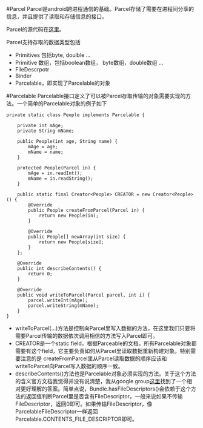 #Parcel 
Parcel是android跨进程通信的基础。Parcel存储了需要在进程间分享的信息，并且提供了读取和存储信息的接口。

Parcel的源代码在[这里](https://github.com/android/platform_frameworks_base/blob/master/core/java/android/os/Parcel.java)。

Parcel支持存取的数据类型包括
* Primitives 包括byte, doulble ...
* Primitive 数组，包括boolean数组， byte数组，double数组 ...
* FileDescrpotr
* Binder
* Parcelable，即实现了Parcelable的对象

#Parcelable
Parcelable接口定义了可以被Parcel存取传输的对象需要实现的方法。一个简单的Parcelable对象的例子如下
```
private static class People implements Parcelable {

    private int mAge;
    private String mName;

    public People(int age, String name) {
        mAge = age;
        mName = name;
    }

    protected People(Parcel in) {
        mAge = in.readInt();
        mName = in.readString();
    }

    public static final Creator<People> CREATOR = new Creator<People>() {
        @Override
        public People createFromParcel(Parcel in) {
            return new People(in);
        }

        @Override
        public People[] newArray(int size) {
            return new People[size];
        }
    };

    @Override
    public int describeContents() {
        return 0;
    }

    @Override
    public void writeToParcel(Parcel parcel, int i) {
        parcel.writeInt(mAge);
        parcel.writeString(mName);
    }
}
```

* writeToParcel(...)方法是控制向Parcel里写入数据的方法，在这里我们只要将需要Parcel传输的数据依次调用相信的方法写入Parcel即可。
* CREATOR是一个static field，根据Parceable的文档，所有Parcelable对象都需要有这个field，它主要负责如何从Parcel里读取数据重新构建对象。特别需要注意的是
createFromParcel里从Parcel读取数据的顺序应该和writeToParcel向Parcel写入数据的顺序一致。
* describeContents()方法也是Parcelable对象必须实现的方法。关于这个方法的含义官方文档我觉得并没有说清楚，我从google group[这里](https://groups.google.com/forum/#!topic/android-developers/QVSWGS-8W0A)找到了一个相对更好理解的答案。简单点说，Bundle.hasFileDescriptors()会依赖于这个方法的返回值判断Parcel里是否含有FileDescriptor。一般来说如果不传输FileDescriptor，返回0即可。如果传输FileDescriptor，像ParcelableFileDescriptor一样返回Parcelable.CONTENTS_FILE_DESCRIPTOR即可。
